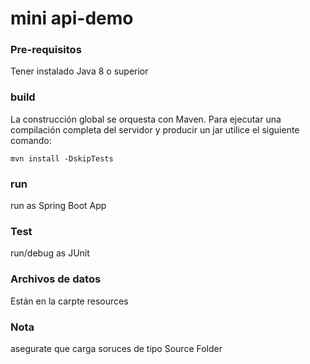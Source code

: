 # mini api-demo

### Pre-requisitos

Tener instalado Java 8 o superior

### build

La construcción global se orquesta con Maven. Para ejecutar una compilación completa del servidor y producir un jar utilice el siguiente comando:

`mvn install -DskipTests`

### run
run as Spring Boot App

### Test
run/debug as JUnit

### Archivos de datos
Están en la carpte resources

### Nota
asegurate que carga soruces de tipo Source Folder